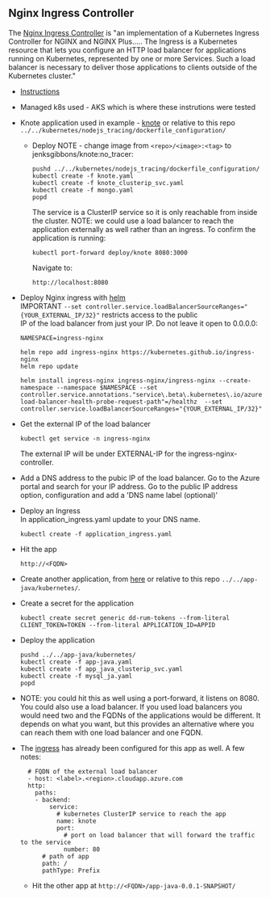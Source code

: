 Nginx Ingress Controller
--

The [Nginx Ingress Controller](https://docs.nginx.com/nginx-ingress-controller/) is "an implementation of a Kubernetes Ingress Controller for NGINX and NGINX Plus..... The Ingress is a Kubernetes resource that lets you configure an HTTP load balancer for applications running on Kubernetes, represented by one or more Services. Such a load balancer is necessary to deliver those applications to clients outside of the Kubernetes cluster."  
  
- [Instructions](https://learn.microsoft.com/en-us/azure/aks/ingress-basic?tabs=azure-cli#basic-configuration)  
- Managed k8s used - AKS which is where these instrutions were tested  
- Knote application used in example - [knote](https://github.com/jgibbons-cp/datadog/tree/main/kubernetes/nodejs_tracing/dockerfile_configuration) or relative to this repo ```../../kubernetes/nodejs_tracing/dockerfile_configuration/```  
  - Deploy NOTE - change image from ```<repo>/<image>:<tag>``` to jenksgibbons/knote:no_tracer:  
    ```  
    pushd ../../kubernetes/nodejs_tracing/dockerfile_configuration/   
    kubectl create -f knote.yaml  
    kubectl create -f knote_clusterip_svc.yaml  
    kubectl create -f mongo.yaml  
    popd  
    ```  
    The service is a ClusterIP service so it is only reachable from inside the cluster.  NOTE: we could use a load balancer to 
    reach the application externally as well rather than an ingress.  To confirm the application is running:  
    ```  
    kubectl port-forward deploy/knote 8080:3000  
    ```  
    Navigate to:  
    ```
    http://localhost:8080  
    ```  
- Deploy Nginx ingress with [helm](https://helm.sh/)  
  IMPORTANT ```--set controller.service.loadBalancerSourceRanges="{YOUR_EXTERNAL_IP/32}"``` restricts access to the public  
  IP of the load balancer from just your IP.  Do not leave it open to 0.0.0.0:  
  ```  
  NAMESPACE=ingress-nginx  
  
  helm repo add ingress-nginx https://kubernetes.github.io/ingress-nginx  
  helm repo update  
  
  helm install ingress-nginx ingress-nginx/ingress-nginx --create-namespace --namespace $NAMESPACE --set controller.service.annotations."service\.beta\.kubernetes\.io/azure-load-balancer-health-probe-request-path"=/healthz  --set controller.service.loadBalancerSourceRanges="{YOUR_EXTERNAL_IP/32}"
  ```  

- Get the external IP of the load balancer  
  ```  
  kubectl get service -n ingress-nginx  
  ```  
  The external IP will be under EXTERNAL-IP for the ingress-nginx-controller.  
    
- Add a DNS address to the pubic IP of the load balancer.  Go to the Azure portal and search for your IP address.  Go to the public IP address option, configuration and add a 'DNS name label (optional)'  
  
- Deploy an Ingress  
  In application_ingress.yaml update <FQDN> to your DNS name.  
  
  ```  
  kubectl create -f application_ingress.yaml  
  ```  
  
- Hit the app  
  ```  
  http://<FQDN>  
  ```  

- Create another application, from [here](https://github.com/jgibbons-cp/datadog/tree/main/app-java/kubernetes) or relative 
  to this repo ```../../app-java/kubernetes/```.  
  
- Create a secret for the application  
  ```  
  kubectl create secret generic dd-rum-tokens --from-literal CLIENT_TOKEN=TOKEN --from-literal APPLICATION_ID=APPID  
  ```  
  
- Deploy the application  
  ```  
  pushd ../../app-java/kubernetes/  
  kubectl create -f app-java.yaml  
  kubectl create -f app_java_clusterip_svc.yaml  
  kubectl create -f mysql_ja.yaml  
  popd  
  ```  
  
- NOTE: you could hit this as well using a port-forward, it listens on 8080.  You could also use a load balancer.  If you used 
  load balancers you would need two and the FQDNs of the applications would be different.  It depends on what you want, but 
  this provides an alternative where you can reach them with one load balancer and one FQDN.  

- The [ingress](https://kubernetes.io/docs/concepts/services-networking/ingress/) has already been configured for this app 
  as well.  A few notes:  
  ```  
    # FQDN of the external load balancer  
    - host: <label>.<region>.cloudapp.azure.com
    http:
      paths:
      - backend:
          service:
            # kubernetes ClusterIP service to reach the app
            name: knote
            port:
              # port on load balancer that will forward the traffic to the service
              number: 80
        # path of app
        path: /
        pathType: Prefix
  ```  
    
  - Hit the other app at ```http://<FQDN>/app-java-0.0.1-SNAPSHOT/```